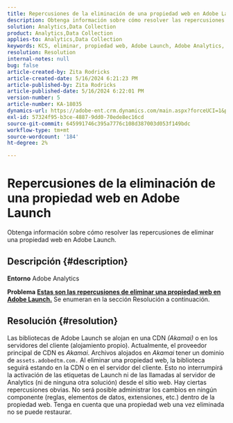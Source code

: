```yaml
---
title: Repercusiones de la eliminación de una propiedad web en Adobe Launch
description: Obtenga información sobre cómo resolver las repercusiones de eliminar una propiedad web en Adobe Launch.
solution: Analytics,Data Collection
product: Analytics,Data Collection
applies-to: Analytics,Data Collection
keywords: KCS, eliminar, propiedad web, Adobe Launch, Adobe Analytics, recopilación de datos, preguntas frecuentes
resolution: Resolution
internal-notes: null
bug: false
article-created-by: Zita Rodricks
article-created-date: 5/16/2024 6:21:23 PM
article-published-by: Zita Rodricks
article-published-date: 5/16/2024 6:22:01 PM
version-number: 5
article-number: KA-18035
dynamics-url: https://adobe-ent.crm.dynamics.com/main.aspx?forceUCI=1&pagetype=entityrecord&etn=knowledgearticle&id=16420c19-b113-ef11-9f89-6045bd0298d4
exl-id: 57324f95-b3ce-4887-9dd0-70ede8ec16cd
source-git-commit: 645991746c395a7776c108d387003d053f149bdc
workflow-type: tm+mt
source-wordcount: '184'
ht-degree: 2%

---
```


# Repercusiones de la eliminación de una propiedad web en Adobe Launch


Obtenga información sobre cómo resolver las repercusiones de eliminar una propiedad web en Adobe Launch.

## Descripción {#description}


<b>Entorno</b>
Adobe Analytics

<b>Problema</b>
<u><b>Estas son las repercusiones de eliminar una propiedad web en Adobe Launch.</b></u>
Se enumeran en la sección Resolución a continuación.


## Resolución {#resolution}


Las bibliotecas de Adobe Launch se alojan en una CDN *(Akamai)* o en los servidores del cliente (alojamiento propio).
Actualmente, el proveedor principal de CDN es *Akamai*.
Archivos alojados en *Akamai* tener un dominio de `assets.adobedtm.com.` Al eliminar una propiedad web, la biblioteca seguirá estando en la CDN o en el servidor del cliente.
Esto no interrumpirá la activación de las etiquetas de Launch ni de las llamadas al servidor de Analytics (ni de ninguna otra solución) desde el sitio web.
Hay ciertas repercusiones obvias.
No será posible administrar los cambios en ningún componente (reglas, elementos de datos, extensiones, etc.) dentro de la propiedad web.
Tenga en cuenta que una propiedad web una vez eliminada no se puede restaurar.
